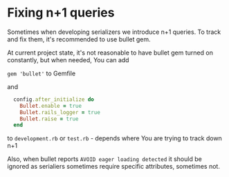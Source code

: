 # Fixing n+1 queries

Sometimes when developing serializers we introduce n+1 queries. To track and fix them, it's recommended to use bullet gem.

At current project state, it's not reasonable to have bullet gem turned on constantly, but when needed, You can add 

`gem 'bullet'` to Gemfile

and 

```ruby
  config.after_initialize do
    Bullet.enable = true
    Bullet.rails_logger = true
    Bullet.raise = true
  end
```

to `development.rb` or `test.rb` - depends where You are trying to track down n+1

Also, when bullet reports `AVOID eager loading detected` it should be ignored as serialiers sometimes require specific attributes, sometimes not.
